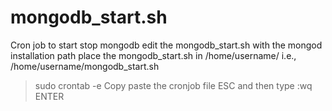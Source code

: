 # mongodb_start.sh
Cron job to start stop mongodb
edit the mongodb_start.sh with the mongod installation path
place the mongodb_start.sh in /home/username/
i.e., /home/username/mongodb_start.sh
 > sudo crontab -e
 > Copy paste the cronjob file
 > ESC and then type :wq ENTER
 

